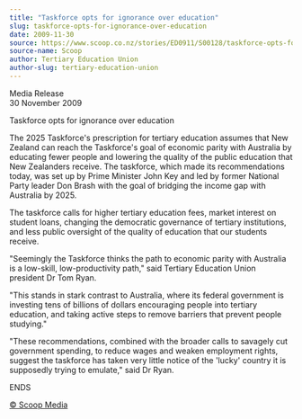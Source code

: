 ```yaml
---
title: "Taskforce opts for ignorance over education"
slug: taskforce-opts-for-ignorance-over-education
date: 2009-11-30
source: https://www.scoop.co.nz/stories/ED0911/S00128/taskforce-opts-for-ignorance-over-education.htm
source-name: Scoop
author: Tertiary Education Union
author-slug: tertiary-education-union
---
```


<p>Media Release<br>30 November 2009</p>

<p>Taskforce opts for
ignorance over education</p>

<p>The 2025 Taskforce's prescription
for tertiary education assumes that New Zealand can reach
the Taskforce's goal of economic parity with Australia by
educating fewer people and lowering the quality of the
public education that New Zealanders receive. The taskforce,
which made its recommendations today, was set up by Prime
Minister John Key and led by former National Party leader
Don Brash with the goal of bridging the income gap with
Australia by 2025.</p>

<p>The taskforce calls for higher tertiary
education fees, market interest on student loans, changing
the democratic governance of tertiary institutions, and less
public oversight of the quality of education that our
students receive.</p>

<p>"Seemingly the Taskforce thinks the path
to economic parity with Australia is a low-skill,
low-productivity path," said Tertiary Education Union
president Dr Tom Ryan.</p>

<p>"This stands in stark contrast to
Australia, where its federal government is investing tens of
billions of dollars encouraging people into tertiary
education, and taking active steps to remove barriers that
prevent people studying."</p>

<p>"These recommendations, combined
with the broader calls to savagely cut government spending,
to reduce wages and weaken employment rights, suggest the
taskforce has taken very little notice of the 'lucky'
country it is supposedly trying to emulate," said Dr
Ryan.</p>

<p>ENDS
</p>

<p>
<a href="http://www.scoop.co.nz/about/terms.html" target="_blank"><span>© Scoop Media</span></a>
         </p>